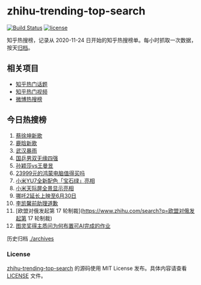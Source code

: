 # zhihu-trending-top-search

[![Build Status](https://github.com/justjavac/zhihu-trending-top-search/workflows/ci/badge.svg?branch=main)](https://github.com/justjavac/zhihu-trending-top-search/actions)
[![license](https://img.shields.io/github/license/justjavac/zhihu-trending-top-search)](https://github.com/justjavac/zhihu-trending-top-search/blob/main/LICENSE)

知乎热搜榜，记录从 2020-11-24
日开始的知乎热搜榜单。每小时抓取一次数据，按天[归档](./archives)。

## 相关项目

- [知乎热门话题](https://github.com/justjavac/zhihu-trending-hot-questions)
- [知乎热门视频](https://github.com/justjavac/zhihu-trending-hot-video)
- [微博热搜榜](https://github.com/justjavac/weibo-trending-hot-search)

## 今日热搜榜

<!-- BEGIN -->
<!-- 最后更新时间 Sun May 25 2025 19:06:32 GMT+0800 (China Standard Time) -->

1. [蔡徐坤新歌](https://www.zhihu.com/search?q=蔡徐坤新歌)
1. [鹿晗新歌](https://www.zhihu.com/search?q=鹿晗新歌)
1. [武汉暴雨](https://www.zhihu.com/search?q=武汉暴雨)
1. [国乒男双无缘四强](https://www.zhihu.com/search?q=国乒男双无缘四强)
1. [孙颖莎vs王曼昱](https://www.zhihu.com/search?q=孙颖莎vs王曼昱)
1. [23999元的鸿蒙电脑值得买吗](https://www.zhihu.com/search?q=23999元的鸿蒙电脑值得买吗)
1. [小米YU7全新配色「宝石绿」亮相](https://www.zhihu.com/search?q=小米YU7全新配色「宝石绿」亮相)
1. [小米天际屏全景显示亮相](https://www.zhihu.com/search?q=小米天际屏全景显示亮相)
1. [哪吒2延长上映至6月30日](https://www.zhihu.com/search?q=哪吒2延长上映至6月30日)
1. [李凯馨前助理道歉](https://www.zhihu.com/search?q=李凯馨前助理道歉)
1. [欧盟对俄发起第 17 轮制裁](https://www.zhihu.com/search?q=欧盟对俄发起第 17
   轮制裁)
1. [图灵奖得主质问为何布置可AI完成的作业](https://www.zhihu.com/search?q=图灵奖得主质问为何布置可AI完成的作业)

<!-- END -->

历史归档 [./archives](./archives)

### License

[zhihu-trending-top-search](https://github.com/justjavac/zhihu-trending-top-search)
的源码使用 MIT License 发布。具体内容请查看 [LICENSE](./LICENSE) 文件。
